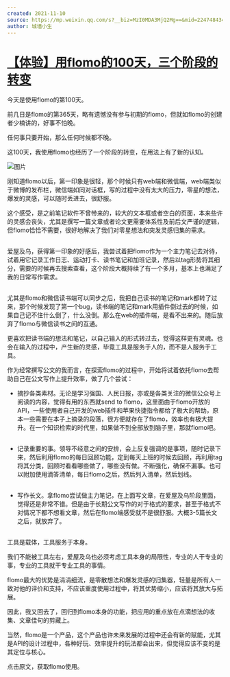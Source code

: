```yaml
---
created: 2021-11-10
source: https://mp.weixin.qq.com/s?__biz=MzI0MDA3MjQ2Mg==&mid=2247484345&idx=4&sn=d7001e5996c01eae9f94c8a7c47dd3d0&chksm=e92121d8de56a8ce25cd16dbc8d055d1e9c40eb1c396bcbc32f49fa1ae6671e6fe5fbe24279a#rd
author: 城墙小生
---
```


# [【体验】用flomo的100天，三个阶段的转变](https://mp.weixin.qq.com/s?__biz=MzI0MDA3MjQ2Mg==&mid=2247484345&idx=4&sn=d7001e5996c01eae9f94c8a7c47dd3d0&chksm=e92121d8de56a8ce25cd16dbc8d055d1e9c40eb1c396bcbc32f49fa1ae6671e6fe5fbe24279a#rd)


今天是使用flomo的第100天。

前几日是flomo的第365天，略有遗憾没有参与初期的flomo，但就如flomo的创建者少楠讲的，好事不怕晚。

任何事只要开始，那么任何时候都不晚。

这100天，我使用flomo也经历了一个阶段的转变，在用法上有了新的认知。

![图片](https://mmbiz.qpic.cn/mmbiz_png/BznJqlSRfJ5BMjILescw9Kmg8vGiaLfAKwPpS9dRGBSjfTnajtlJ8IQGXqKq67GIiaFxINldj25cYNNeGNrQgBmw/640?wx_fmt=png&tp=png&wxfrom=5&wx_lazy=1&wx_co=1)

刚知道flomo以后，第一印象是很轻，那个时候只有web端和微信端，web端类似于微博的发布栏，微信端如同对话框，写的过程中没有太大的压力，零星的想法，爆发的灵感，可以随时丢进去，很舒服。

这个感受，是之前笔记软件不曾带来的，较大的文本框或者空白的页面，本来些许的灵感会丧失，尤其是撰写一篇文章或者论文更需要体系性及前后文严谨的逻辑，但flomo恰恰不需要，很好地解决了我们对零星想法和突发灵感归集的需求。

![图片](data:image/gif;base64,iVBORw0KGgoAAAANSUhEUgAAAAEAAAABCAYAAAAfFcSJAAAADUlEQVQImWNgYGBgAAAABQABh6FO1AAAAABJRU5ErkJggg==)

爱屋及乌，获得第一印象的好感后，我尝试着把flomo作为一个主力笔记去对待，试着用它记录工作日志、运动打卡、读书笔记和加班记录，然后以tag形势将其细分，需要的时候再去搜索查看，这个阶段大概持续了有一个多月，基本上也满足了我的日常写作需求。  

![图片](data:image/gif;base64,iVBORw0KGgoAAAANSUhEUgAAAAEAAAABCAYAAAAfFcSJAAAADUlEQVQImWNgYGBgAAAABQABh6FO1AAAAABJRU5ErkJggg==)

  

尤其是flomo和微信读书端可以同步之后，我把自己读书的笔记和mark都转了过来，那个时候发现了第一个bug，读书端的笔记和mark用插件倒过去的时候，如果自己记不住什么倒了，什么没倒。那么在web的插件端，是看不出来的。随后放弃了flomo与微信读书之间的互通。

更喜欢把读书端的想法和笔记，以自己输入的形式转过去，觉得这样更有灵魂。也会在输入的过程中，产生新的灵感，毕竟工具是服务于人的，而不是人服务于工具。

作为经常撰写公文的我而言，在探索flomo的过程中，开始将试着依托flomo去帮助自己在公文写作上提升效率，做了几个尝试：

-   摘抄各类素材。无论是学习强国、人民日报，亦或是各类关注的微信公众号上阅读的内容，觉得有用的东西就send to flomo，这里面由于flomo开放的API，一些使用者自己开发的web插件和苹果快捷指令都给了极大的帮助，原本一些需要在本子上摘录的段落，很方便就存在了flomo，效率也有极大提升。在一个知识检索的时代里，如果做不到全部放到脑子里，那就flomo吧。
    
    ![图片](data:image/gif;base64,iVBORw0KGgoAAAANSUhEUgAAAAEAAAABCAYAAAAfFcSJAAAADUlEQVQImWNgYGBgAAAABQABh6FO1AAAAABJRU5ErkJggg==)
    
-   记录重要的事。领导不经意之间的安排，会上反复强调的是事项，随时记录下来，然后利用flomo的每日回顾功能，定到每天上班的时候去回顾，再利用tag将其分类，回顾时看看哪些做了，哪些没有做。不断强化，确保不漏事。也可以附加使用滴答清单，每日flomo之后，然后列入清单，然后划线。
    

![图片](data:image/gif;base64,iVBORw0KGgoAAAANSUhEUgAAAAEAAAABCAYAAAAfFcSJAAAADUlEQVQImWNgYGBgAAAABQABh6FO1AAAAABJRU5ErkJggg==)

-   写作长文。拿flomo尝试做主力笔记，在上面写文章，在爱屋及乌阶段里面，觉得还是非常不错。但是由于长期公文写作的对于格式的要求，甚至于格式不对情况下都不想看文章，然后在flomo端感受就不是很舒服。大概3-5篇长文之后，就放弃了。
    

![图片](data:image/gif;base64,iVBORw0KGgoAAAANSUhEUgAAAAEAAAABCAYAAAAfFcSJAAAADUlEQVQImWNgYGBgAAAABQABh6FO1AAAAABJRU5ErkJggg==)

  

工具是载体，工具服务于本身。

我们不能被工具左右，爱屋及乌也必须考虑工具本身的局限性，专业的人干专业的事，专业的工具就干专业工具的事情。

flomo最大的优势是涓涓细流，是零散想法和爆发灵感的归集器，轻量是所有人一致对他的评价和支持，不应该重度使用过程中，将其优势缩小，应该将其放大与拓展。

因此，我又回去了，回归到flomo本身的功能，把应用的重点放在点滴想法的收集、文章佳句的剪藏上。

当然，flomo是一个产品，这个产品也许未来发展的过程中还会有新的赋能，尤其是API的设计过程中，各种好玩、效率提升的玩法都会出来，但觉得应该不变的是其定位与核心。

点击原文，获取flomo使用。
